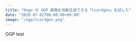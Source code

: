 ```yaml
---
title: "Hugo の OGP 画像を自動生成できる「tcardgen」を試した"
date: "2020-07-02T00:00:00+09:00"
image: "/ogp/tcardgen.png"
---
```

OGP test